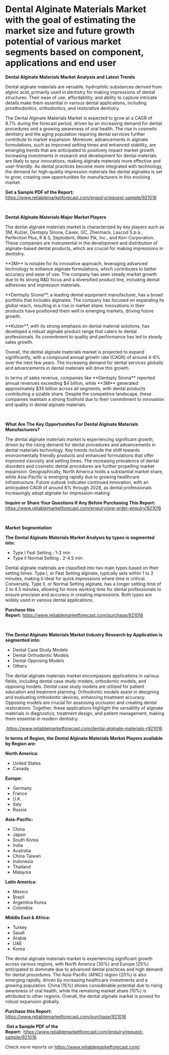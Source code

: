 <p><h1>Dental Alginate Materials Market with the goal of estimating the market size and future growth potential of various market segments based on component, applications and end user</h1></p><p><strong>Dental Alginate Materials Market Analysis and Latest Trends</strong></p>
<p><p>Dental alginate materials are versatile, hydrophilic substances derived from alginic acid, primarily used in dentistry for making impressions of dental structures. Their ease of use, affordability, and ability to capture intricate details make them essential in various dental applications, including prosthodontics, orthodontics, and restorative dentistry. </p><p>The Dental Alginate Materials Market is expected to grow at a CAGR of 8.7% during the forecast period, driven by an increasing demand for dental procedures and a growing awareness of oral health. The rise in cosmetic dentistry and the aging population requiring dental services further contribute to market expansion. Moreover, advancements in alginate formulations, such as improved setting times and enhanced stability, are emerging trends that are anticipated to positively impact market growth. Increasing investments in research and development for dental materials are likely to spur innovations, making alginate materials more effective and user-friendly. As dental practices become more integrated with technology, the demand for high-quality impression materials like dental alginates is set to grow, creating new opportunities for manufacturers in this evolving market.</p></p>
<p><strong>Get a Sample PDF of the Report:&nbsp;</strong> <a href="https://www.reliablemarketforecast.com/enquiry/request-sample/921016?utm_campaign=2292&utm_medium=2&utm_source=Github&utm_content=ia&utm_term=04032025&utm_id=dental-alginate-materials">https://www.reliablemarketforecast.com/enquiry/request-sample/921016</a></p>
<p>&nbsp;</p>
<p><strong>Dental Alginate Materials Major Market Players</strong></p>
<p><p>The dental alginate materials market is characterized by key players such as 3M, Kulzer, Dentsply Sirona, Cavex, GC, Zhermack, Lascod S.p.a., Perfection Plus, R & S, Septodont, Water Pik, Inc., and Kerr Corporation. These companies are instrumental in the development and distribution of alginate-based dental products, which are crucial for making impressions in dentistry.</p><p>**3M** is notable for its innovative approach, leveraging advanced technology to enhance alginate formulations, which contributes to better accuracy and ease of use. The company has seen steady market growth due to its strong R&D focus and a diversified product line, including dental adhesives and impression materials.</p><p>**Dentsply Sirona**, a leading dental equipment manufacturer, has a broad portfolio that includes alginates. The company has focused on expanding its global reach, resulting in a rise in market share. Innovations in their products have positioned them well in emerging markets, driving future growth.</p><p>**Kulzer**, with its strong emphasis on dental material solutions, has developed a robust alginate product range that caters to dental professionals. Its commitment to quality and performance has led to steady sales growth.</p><p>Overall, the dental alginate materials market is projected to expand significantly, with a compound annual growth rate (CAGR) of around 4-6% over the next few years. The increasing demand for dental services globally and advancements in dental materials will drive this growth.</p><p>In terms of sales revenue, companies like **Dentsply Sirona** reported annual revenues exceeding $4 billion, while **3M** generated approximately $35 billion across all segments, with dental products contributing a sizable share. Despite the competitive landscape, these companies maintain a strong foothold due to their commitment to innovation and quality in dental alginate materials.</p></p>
<p>&nbsp;</p>
<p><strong>What Are The Key Opportunities For Dental Alginate Materials Manufacturers?</strong></p>
<p><p>The dental alginate materials market is experiencing significant growth, driven by the rising demand for dental procedures and advancements in dental materials technology. Key trends include the shift towards environmentally friendly products and enhanced formulations that offer improved viscosity and setting times. The increasing prevalence of dental disorders and cosmetic dental procedures are further propelling market expansion. Geographically, North America holds a substantial market share, while Asia-Pacific is emerging rapidly due to growing healthcare infrastructure. Future outlook indicates continued innovation, with an anticipated CAGR of around 6% through 2028, as dental professionals increasingly adopt alginate for impression-making.</p></p>
<p><strong>Inquire or Share Your Questions If Any Before Purchasing This Report:</strong> <a href="https://www.reliablemarketforecast.com/enquiry/pre-order-enquiry/921016?utm_campaign=2292&utm_medium=2&utm_source=Github&utm_content=ia&utm_term=04032025&utm_id=dental-alginate-materials">https://www.reliablemarketforecast.com/enquiry/pre-order-enquiry/921016</a></p>
<p>&nbsp;</p>
<p><strong>Market Segmentation</strong></p>
<p><strong>The Dental Alginate Materials Market Analysis by types is segmented into:</strong></p>
<p><ul><li>Type I Fast Setting : 1-2 min</li><li>Type ll Normal Setting : 2-4.5 min</li></ul></p>
<p><p>Dental alginate materials are classified into two main types based on their setting times. Type I, or Fast Setting alginate, typically sets within 1 to 2 minutes, making it ideal for quick impressions where time is critical. Conversely, Type II, or Normal Setting alginate, has a longer setting time of 2 to 4.5 minutes, allowing for more working time for dental professionals to ensure precision and accuracy in creating impressions. Both types are widely used in various dental applications.</p></p>
<p><strong>Purchase this Report:&nbsp;</strong><a href="https://www.reliablemarketforecast.com/purchase/921016?utm_campaign=2292&utm_medium=2&utm_source=Github&utm_content=ia&utm_term=04032025&utm_id=dental-alginate-materials">https://www.reliablemarketforecast.com/purchase/921016</a></p>
<p>&nbsp;</p>
<p><strong>The Dental Alginate Materials Market Industry Research by Application is segmented into:</strong></p>
<p><ul><li>Dental Case Study Models</li><li>Dental Orthodontic Models</li><li>Dental Opposing Models</li><li>Others</li></ul></p>
<p><p>The dental alginate materials market encompasses applications in various fields, including dental case study models, orthodontic models, and opposing models. Dental case study models are utilized for patient education and treatment planning. Orthodontic models assist in designing and evaluating orthodontic devices, enhancing treatment accuracy. Opposing models are crucial for assessing occlusion and creating dental restorations. Together, these applications highlight the versatility of alginate materials in diagnostics, treatment design, and patient management, making them essential in modern dentistry.</p></p>
<p><a href="https://www.reliablemarketforecast.com/dental-alginate-materials-r921016?utm_campaign=2292&utm_medium=2&utm_source=Github&utm_content=ia&utm_term=04032025&utm_id=dental-alginate-materials">&nbsp;https://www.reliablemarketforecast.com/dental-alginate-materials-r921016</a></p>
<p><strong>In terms of Region, the Dental Alginate Materials Market Players available by Region are:</strong></p>
<p>
    <p> <strong> North America: </strong>
        <ul>
            <li>United States</li>
            <li>Canada</li>
        </ul>
        </p> 
    <p> <strong> Europe: </strong>
        <ul>
            <li>Germany</li>
            <li>France</li>
            <li>U.K.</li>
            <li>Italy</li>
            <li>Russia</li>
        </ul>
        </p> 
    <p> <strong> Asia-Pacific: </strong>
        <ul>
            <li>China</li>
            <li>Japan</li>
            <li>South Korea</li>
            <li>India</li>
            <li>Australia</li>
            <li>China Taiwan</li>
            <li>Indonesia</li>
            <li>Thailand</li>
            <li>Malaysia</li>
        </ul>
        </p> 
    <p> <strong> Latin America: </strong>
        <ul>
            <li>Mexico</li>
            <li>Brazil</li>
            <li>Argentina Korea</li>
            <li>Colombia</li>
        </ul>
        </p> 
    <p> <strong> Middle East & Africa: </strong>
        <ul>
            <li>Turkey</li>
            <li>Saudi</li>
            <li>Arabia</li>
            <li>UAE</li>
            <li>Korea</li>
        </ul>
    </p>
    </p>
<p><p>The dental alginate materials market is experiencing significant growth across various regions, with North America (30%) and Europe (25%) anticipated to dominate due to advanced dental practices and high demand for dental procedures. The Asia-Pacific (APAC) region (20%) is also emerging rapidly, driven by increasing healthcare investments and a growing population. China (15%) shows considerable potential due to rising awareness of oral health, while the remaining market share (10%) is attributed to other regions. Overall, the dental alginate market is poised for robust expansion globally.</p></p>
<p><strong>Purchase this Report: </strong><a href="https://www.reliablemarketforecast.com/purchase/921016?utm_campaign=2292&utm_medium=2&utm_source=Github&utm_content=ia&utm_term=04032025&utm_id=dental-alginate-materials">https://www.reliablemarketforecast.com/purchase/921016</a></p>
<p>&nbsp;<strong>Get a Sample PDF of the Report:&nbsp;&nbsp;</strong><a href="https://www.reliablemarketforecast.com/enquiry/request-sample/921016?utm_campaign=2292&utm_medium=2&utm_source=Github&utm_content=ia&utm_term=04032025&utm_id=dental-alginate-materials">https://www.reliablemarketforecast.com/enquiry/request-sample/921016</a></p>
<p><strong></strong></p>
<p>Check more reports on <a href="https://www.reliablemarketforecast.com/?utm_campaign=2292&utm_medium=2&utm_source=Github&utm_content=ia&utm_term=04032025&utm_id=dental-alginate-materials">https://www.reliablemarketforecast.com/</a></p>